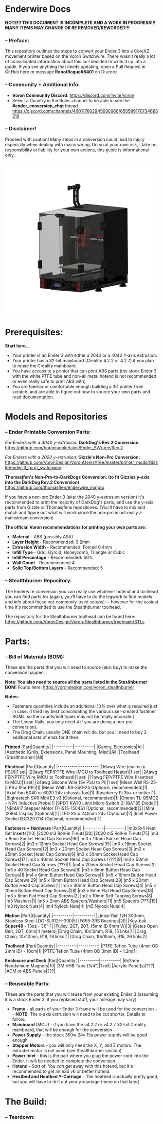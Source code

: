 # Enderwire Docs

**NOTE!!! THIS DOCUMENT IS INCOMPLETE AND A WORK IN PROGRESS!!! MANY ITEMS MAY CHANGE OR BE REMOVED/REWORDED!!!**

### – Preface:
This repository outlines the steps to convert your Ender 3 into a CoreXZ movement printer based on the Voron Switchwire. There wasn't really a lot of consolidated information about this so I decided to write it up into a guide. If you see anything that needs updating, open a Pull Request in GitHub here or message **RobotRogue#8401** on Discord.

### – Community + Additional Info:
* **Voron Community Discord:** https://discord.com/invite/voron
* Select a Country in the Rules channel to be able to see the **#ender_conversion_chat** thread https://discord.com/channels/460117602945990666/658599170734686219

### – **Disclaimer!**
Proceed with caution! Many steps in a conversion could lead to injury especially when dealing with mains wiring. 
Do so at your own risk, I take no responsibility or liability for your own actions, this guide is informational only.

![Enclosed Enderwire](https://github.com/RobotRogue/Enderwire_Docs/blob/6034371b4d0b9766961207a7af738717ab789e86/Ender%20SW%20Rev_2.png)

# Prerequisites:
**Start here...**
* Your printer is an Ender 3 with either a 2040 or a 4040 Y-axis extrusion.
* Your printer has a 32-bit mainboard (Creality 4.2.2 or 4.2.7) if you plan to reuse the Creality mainboard.
* You have access to a printer that can print ABS parts (the stock Ender 3 with the white PTFE tube and non-all metal hotend is not recommended or even really safe to print ABS with)
* You are familiar or comfortable enough building a 3D printer from scratch, and are able to figure out how to source your own parts and read documentation.

# Models and Repositories
### – Ender Printable Conversion Parts:
*For Enders with a 4040 y-extrusion:*
**DarkDog's Rev.2 Conversion:** https://github.com/boubounokefalos/Ender_SW/tree/Rev.2

*For Enders with a 2020 y-extrusion:*
**Gizzle's Non-Pro Conversion:** https://github.com/VoronDesign/VoronUsers/tree/master/printer_mods/Gizzle/ender-3_(pro)_switchwire

**Thomasjfen's Non-Pro-to-DarkDogs Conversion: (to fit Gizzles y-axis into the DarkDog Rev.2 Conversion)** https://github.com/thomasfjen/enderwire_nonpro

If you have a non-pro Ender 3 (aka: the 2040 y-extrusion version) it's recommended to print the majority of DarkDog's parts, and use the y-axis parts from Gizzle or Thomasjfens repositories. (You'll have to mix and match and figure out what will work since the non-pro is not really a mainstream conversion)

**The official Voron recommendations for printing your own parts are:**
* **Material** - ABS (possibly ASA)
* **Layer Height** - Recommended: 0.2mm
* **Extrusion Width** - Recommended: Forced 0.4mm
* **Infill Type** - Grid, Gyroid, Honeycomb, Triangle or Cubic
* **Infill Percentage** - Recommended: 40%
* **Wall Count** - Recommended: 4
* **Solid Top/Bottom Layers** - Recommended: 5

### – Stealthburner Repository:
The Enderwire conversion you can really use whatever hotend and toolhead you can find parts for (again, you'll have to do the legwork to find models and info about these not-commonly-used setups) -- however for the easiest time it's recommended to use the Stealthburner toolhead.

The repository for the Stealthburner toolhead can be found here: https://github.com/VoronDesign/Voron-Stealthburner/tree/main/STLs

# Parts:
### – Bill of Materials (BOM):
These are the parts that you will need to source (aka: buy) to make the conversion happen.

**Note: You also need to source all the parts listed in the Stealthburner BOM!** Found here: https://vorondesign.com/voron_stealthburner

**Notes:** 
* Fasteners quantities include an additional 10% over what is required just in case.  (I tried my best consolidating the various user-created fastener BOMs, so the counts/bolt types may not be totally accurate.)
* The Linear Rails, you only need 4 if you are doing a non-pro conversion). 
* The Drag Chain, usually ONE chain will do, but you'll need to buy 2 additional *sets* of ends for it then.

**Printed**
|Part|Quantity|
|----------|----------|
|Gantry, Electronics|All|
|Aesthetic (Grills, Extensions, Panel Mounting, Misc)|All|
|Toolhead (Stealthburner)|All|

**Electrical**
|Part|Quantity|
|----------|----------|
|16awg Wire (mains to PSU)|1 set|
|20awg FEP/PTFE Wire (MCU to Toolhead Heater)|1 set|
|24awg FEP/PTFE Wire (MCU to Toolhead)|1 set|
|??awg FEP/PTFE Wire (Heatbed to MCU)|1 set|
|24awg Silicone Wire (5v PSU to Pi)|1 set|
|Mean Well RS-25-5 PSU (For RPi)|1|
|Mean Well LRS-350-24 (Optional, recommended)|1|
|Axial Fan 6040 or 6020 24v (chassis fan)|1|
|Raspberry Pi 3b+ or better|1|
|Bigtreetech SKR Mini E3 v3 (Optional, recommended)|1|
|Omron TL-Q5MC2 - NPN Inductive Probe|1|
|SPDT KW10 Limit Micro Switch|2|
|BAT85 Diode|1|
|NEMA17 Stepper Motor 17HS15-1504S1 (Optional, recommended)|3|
|Mini 12864 Display (Optional)|1|
|LED Strip 240mm 24v (Optional)|2|
|Inlet Power Socket IEC320 C14 (Optional, recommended)|1|

**Fasteners + Hardware**
|Part|Quantity|
|----------|----------|
|m3x5x4 Heat Set Inserts|110|
|2020 m3 Roll-in T-nuts|30|
|2020 m5 Roll-in T-nuts|75|
|m3 x 8mm Socket Head Cap Screws|90|
|m3 x 10mm Socket Head Cap Screws|2|
|m3 x 12mm Socket Head Cap Screws|35|
|m3 x 16mm Socket Head Cap Screws|12|
|m3 x 20mm Socket Head Cap Screws|3|
|m3 x 25mm Socket Head Cap Screws|6|
|m3 x 30mm Socket Head Cap Screws|17|
|m3 x 40mm Socket Head Cap Screws (???)|9|
|m3 x 50mm Socket Head Cap Screws (???)|1|
|m4 x 20mm Socket Head Cap Screws|2|
|m5 x 40 Socket Head Cap Screws|8|
|m3 x 6mm Button Head Cap Screws|1|
|m4 x 6mm Button Head Cap Screws|1|
|m5 x 10mm Button Head Cap Screws|29|
|m5 x 16mm Button Head Cap Screws|28|
|m5 x 20mm Button Head Cap Screws|1|
|m5 x 30mm Button Head Cap Screws|4|
|m5 x 10mm Button Head Cap Screws|28|
|m3 x 6mm Flat Head Cap Screws|18|
|m3 x 8mm Flat Head Cap Screws|2|
|m2 x 10mm Self Tapping Screws|8|
|m3 Washers|1|
|m5 x 2mm ABS Spacers/Washers|11|
|m5 Spacers (???)|19|
|m3 Nylock Nuts|4|
|m4 Nylock Nuts|4|
|m5 Nylock Nuts|4|

**Motion**
|Part|Quantity|
|----------|----------|
|Linear Rail 12H 300mm, Stainless Steel LDO-SLR12H-300|5|
|F695-2RS Bearings|20|
|Key-bak **Super48** - 13oz - 36"|1|
|Pulley, 2GT, 20T, (5mm ID 6mm W)|3|
|Gates Open Belt, 2GT, 6mm|4 meters|
|Drag Chain, 10x10mm, R18, 15 links|1|
|Drag Chain, 10x10mm, R18, 18 links|1|
|Drag Chain, 10x10mm, R18, 26 links|1|

**Toolhead**
|Part|Quantity|
|----------|----------|
|PTFE Teflon Tube (4mm OD 2mm ID) - 10cm|1|
|PTFE Teflon Tube (4mm OD 3mm ID) - 1.2m|1|

**Enclosure and Deck**
|Part|Quantity|
|----------|----------|
|6x3mm Neodymium Magnets|10|
|3M VHB Tape (3/4")|1 roll|
|Acrylic Panel(s)|???|
|ACM or ABS Panels|???|

### – Reuseable Parts:
These are the parts that you will reuse from your existing Ender 3 (assuming it is a stock Ender 3, if you replaced stuff, your mileage may vary)

* **Frame** - all parts of your Ender 3 frame will be used for the conversion -- **NOTE:** The x-axis extrusion will need to be cut shorter. Details to follow.
* **Mainboard** (MCU) - if you have the v4.2.2 or v4.2.7 32-bit Creality mainboard, that will be enough for the conversion
* **Power Supply** - the stock 350w 24v 15a power supply will be good enough
* **Stepper Motors** - you will only need the X, Y, and Z motors. The extruder motor is not used (see Stealthburner section)
* **Power Inlet** - this is the part where you plug the power cord into the Ender. It will be needed to complete the conversion.
* **Hotend** - Sort of. You *can* get away with this hotend, but it's recommended to get an e3d v6 or better hotend. 
* **Heatbed and Heatbed Y-Carriage** - The heatbed is actually pretty good, but you will have to drill out your y-carriage (more on that later)

# The Build:
### – Teardown:
